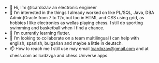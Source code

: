 - 👋 Hi, I’m @lcardozav an  electronic engineer 
- 👀 I’m interested in the things I already worked on like PL/SQL, Java, DBA Admin(Oracle from 7 to 12c,but too in HTML and CSS using grid, 
       as hobbies I like electronics as wellas playing chess.  I still do sporting swimming and basketball when I find a chance.
- 🌱 I’m currently learning flutter. 
- 💞️ I’m looking to collaborate on a team multilingual I can help with english, spanish, bulgarian and maybe a little in deutsch.
- 📫 How to reach me I still use may email lcardozav@gmail.com  and at chess.com as lcrdzvga and chess Universe apps

<!---
lcardozav/lcardozav is a ✨ special ✨ repository because its `README.md` (this file) appears on your GitHub profile.
You can click the Preview link to take a look at your changes.
--->
